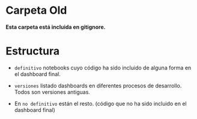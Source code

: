 <h1>
  Carpeta Old
</h1>

**Esta carpeta está incluida en gitignore.**
# Estructura

  * `definitivo` notebooks cuyo código ha sido incluido de alguna forma en el dashboard final.

  * `versiones` listado dashboards en diferentes procesos de desarrollo. Todos son versiones antiguas. 

  * En `no definitivo` están el resto. (código que no ha sido incluido en el dashboard final)